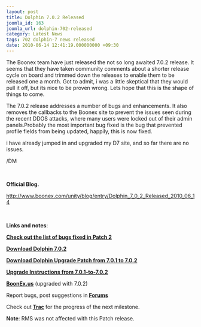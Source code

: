 ```yaml
---
layout: post
title: Dolphin 7.0.2 Released
joomla_id: 163
joomla_url: dolphin-702-released
category: Latest News
tags: 702 dolphin-7 news released
date: 2010-06-14 12:41:19.000000000 +09:30
---
```

<p>The Boonex team have just released the not so long awaited 7.0.2 release. It seems that they have taken community comments about a shorter release cycle on board and trimmed down the releases to enable them to be released one a month. Got to admit, i was a little skeptical that they would pull it off, but its nice to be proven wrong. Lets hope that this is the shape of things to come.</p>
<p>The 7.0.2 release addresses a number of bugs and enhancements. It also removes the callbacks to the Boonex site to prevent the issues seen during the recent DDOS attacks, where many users were locked out of their admin panels.Probably the most important bug fixed is the bug that prevented profile fields from being updated, happily, this is now fixed.</p>
<p>i have already jumped in and upgraded my D7 site, and so far there are no issues.</p>
<p>/DM</p>
<p>&nbsp;</p>
<p><strong>Official Blog.</strong></p>
<p><a href="http://www.boonex.com/unity/blog/entry/Dolphin_7_0_2_Released_2010_06_14" title="http://www.boonex.com/unity/blog/entry/Dolphin_7_0_2_Released_2010_06_14">http://www.boonex.com/unity/blog/entry/Dolphin_7_0_2_Released_2010_06_14</a></p>
<p>&nbsp;</p>
<p><strong>Links and notes</strong>:</p>
<p><a href="http://www.boonex.com/trac/dolphin/query?status=closed&amp;milestone=7.0.2"><strong>Check out the list of bugs fixed in Patch&nbsp;2 </strong></a></p>
<p><strong><a href="http://get.boonex.com/Dolphin-v.7.0">Download Dolphin 7.0.2 </a></strong></p>
<p><strong><a href="http://get.boonex.com/Dolphin-Patch-v.7.0.2">Download Dolphin Upgrade Patch from 7.0.1 to 7.0.2</a></strong></p>
<p><strong><a href="http://www.boonex.com/trac/dolphin/wiki/7.0.1-7.0.2">Upgrade Instructions from 7.0.1-to-7.0.2 </a></strong></p>
<p><a href="http://www.boonex.us/"><strong>BoonEx.us</strong></a> (upgraded with 7.0.2)</p>
<p>Report bugs, post suggestions in<strong> <a href="http://www.boonex.com/unity/forums/forum/Dolphin-Bug-Reports-0.htm">Forums</a></strong></p>
<p>Check out<strong> </strong><strong><a href="http://www.boonex.com/trac/dolphin/milestone/7.0.3">Trac</a> </strong>for the progress<strong> </strong>of the next milestone.</p>
<p><strong>Note</strong>: RMS was not affected with this Patch release.</p>
